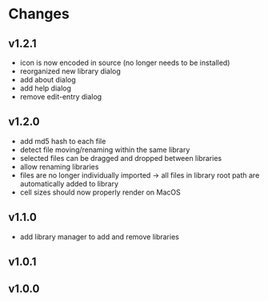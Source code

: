 # Changes

## v1.2.1
* icon is now encoded in source (no longer needs to be installed)
* reorganized new library dialog
* add about dialog
* add help dialog
* remove edit-entry dialog

## v1.2.0
* add md5 hash to each file
* detect file moving/renaming within the same library
* selected files can be dragged and dropped between libraries
* allow renaming libraries
* files are no longer individually imported -> all files in library root path are automatically added to library
* cell sizes should now properly render on MacOS

## v1.1.0
* add library manager to add and remove libraries

## v1.0.1

## v1.0.0